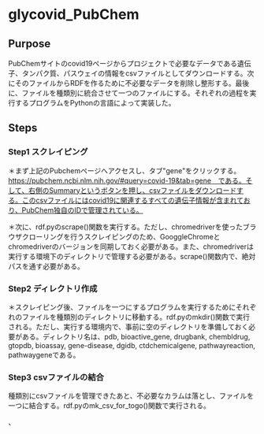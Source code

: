 # glycovid_PubChem

## Purpose
PubChemサイトのcovid19ページからプロジェクトで必要なデータである遺伝子、タンパク質、パスウェイの情報をcsvファイルとしてダウンロードする。次にそのファイルからRDFを作るために不必要なデータを削除し整形する。最後に、ファイルを種類別に統合させて一つのファイルにする。それぞれの過程を実行するプログラムをPythonの言語によって実装した。

## Steps

### Step1 スクレイピング
＊まず上記のPubchemページへアクセスし、タブ"gene"をクリックする。https://pubchem.ncbi.nlm.nih.gov/#query=covid-19&tab=gene　である。そして、右側のSummaryというボタンを押し、csvファイルをダウンロードする。このcsvファイルにはcovid19に関連するすべての遺伝子情報が含まれており、PubChem独自のIDで管理されている。

＊次に、rdf.pyのscrape()関数を実行する。ただし、chromedriverを使ったブラウザクローリングを行うスクレイピングのため、GooggleChromeとchromedriverのバージョンを同期しておく必要がある。また、chromedriverは実行する環境下のディレクトリで管理する必要がある。scrape()関数内で、絶対パスを通す必要がある。

### Step2 ディレクトリ作成
＊スクレイピング後、ファイルを一つにするプログラムを実行するためにそれぞれのファイルを種類別のディレクトリに移動する。rdf.pyのmkdir()関数で実行される。ただし、実行する環境内で、事前に空のディレクトリを準備しておく必要がある。ディレクトリ名は、pdb, bioactive_gene, drugbank, chembldrug, gtopdb, bioassay, gene-disease, dgidb, ctdchemicalgene, pathwayreaction, pathwaygeneである。

### Step3 csvファイルの結合
種類別にcsvファイルを管理できたあと、不必要なカラムは落とし、ファイルを一つに結合する。rdf.pyのmk_csv_for_togo()関数で実行される。


、

